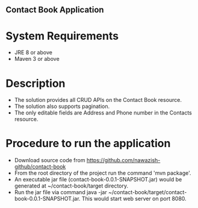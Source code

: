 ## Contact Book Application

# System Requirements
- JRE 8 or above
- Maven 3 or above

# Description
- The solution provides all CRUD APIs on the Contact Book resource.
- The solution also supports pagination.
- The only editable fields are Address and Phone number in the Contacts resource.

# Procedure to run the application
- Download source code from https://github.com/nawazish-github/contact-book
- From the root directory of the project run the command 'mvn package'.
- An executable jar file (contact-book-0.0.1-SNAPSHOT.jar) would be generated at ~/contact-book/target directory.
- Run the jar file via command java -jar ~/contact-book/target/contact-book-0.0.1-SNAPSHOT.jar. This would start web
server on port 8080.

